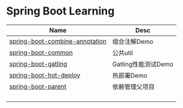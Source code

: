 # Spring Boot Learning

| Name                                     | Desc            |
| ---------------------------------------- | --------------- |
| [spring-boot-combine-annotation](https://github.com/masteranthoneyd/spring-boot-learning/tree/master/spring-boot-combine-annotation) | 组合注解Demo        |
| [spring-boot-common](https://github.com/masteranthoneyd/spring-boot-learning/tree/master/spring-boot-common) | 公共util          |
| [spring-boot-gatling](https://github.com/masteranthoneyd/spring-boot-learning/tree/master/spring-boot-gatling) | Gatling性能测试Demo |
| [spring-boot-hot-deploy](https://github.com/masteranthoneyd/spring-boot-learning/tree/master/spring-boot-hot-deploy) | 热部署Demo         |
| [spring-boot-parent](https://github.com/masteranthoneyd/spring-boot-learning/tree/master/spring-boot-parent) | 依赖管理父项目         |
|                                          |                 |
|                                          |                 |
|                                          |                 |
|                                          |                 |

